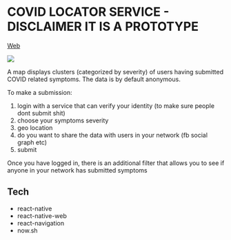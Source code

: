 # COVID LOCATOR SERVICE - DISCLAIMER IT IS A PROTOTYPE

[Web](https://covidlocator.now.sh/)

![](demo.gif)

A map displays clusters (categorized by severity) of users having submitted COVID related symptoms.
The data is by default anonymous.

To make a submission:

1. login with a service that can verify your identity (to make sure people dont submit shit)
2. choose your symptoms severity
3. geo location
4. do you want to share the data with users in your network (fb social graph etc)
5. submit

Once you have logged in, there is an additional filter that allows you to see if anyone
in your network has submitted symptoms

## Tech

- react-native
- react-native-web
- react-navigation
- now.sh
